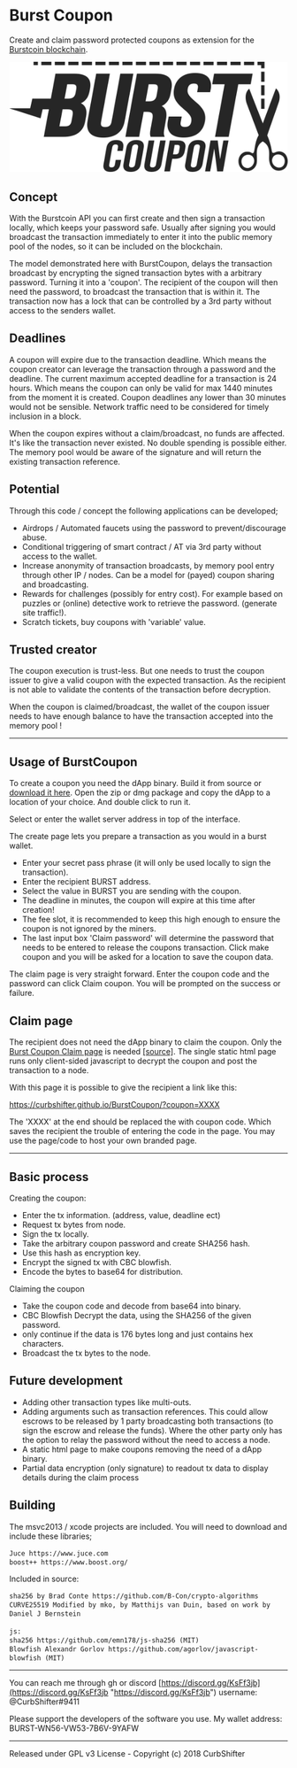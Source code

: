 # Burst Coupon

Create and claim password protected coupons as extension for the [Burstcoin blockchain](http://burst-coin.org/).

![BurstCoupon](https://github.com/CurbShifter/BurstCoupon/blob/master/Source/img/burst-coupon.png)

Concept
-
With the Burstcoin API you can first create and then sign a transaction locally, which keeps your password safe. Usually after signing you would broadcast the transaction immediately to enter it into the public memory pool of the nodes, so it can be included on the blockchain. 

The model demonstrated here with BurstCoupon, delays the transaction broadcast by encrypting the signed transaction bytes with a arbitrary password. Turning it into a 'coupon'. The recipient of the coupon will then need the password, to broadcast the transaction that is within it. The transaction now has a lock that can be controlled by a 3rd party without access to the senders wallet.

Deadlines
-
A coupon will expire due to the transaction deadline. Which means the coupon creator can leverage the  transaction through a password and the deadline. The current maximum accepted deadline for a transaction is 24 hours. Which means the coupon can only be valid for max 1440 minutes from the moment it is created. Coupon deadlines any lower than 30 minutes would not be sensible. Network traffic need to be considered for timely inclusion in a block.

When the coupon expires without a claim/broadcast, no funds are affected. It's like the transaction never existed. No double spending is possible either. The memory pool would be aware of the signature and will return the existing transaction reference.

Potential
-
Through this code / concept the following applications can be developed; 

- Airdrops / Automated faucets using the password to prevent/discourage abuse.
- Conditional triggering of smart contract / AT via 3rd party without access to the wallet.
- Increase anonymity of transaction broadcasts, by memory pool entry through other IP / nodes. Can be a model for (payed) coupon sharing and broadcasting.
- Rewards for challenges (possibly for entry cost). For example based on puzzles or (online) detective work to retrieve the password. (generate site traffic!).
- Scratch tickets, buy coupons with 'variable' value.

Trusted creator
-
The coupon execution is trust-less. But one needs to trust the coupon issuer to give a valid coupon with the expected transaction. As the recipient is not able to validate the contents of the transaction before decryption.

When the coupon is claimed/broadcast, the wallet of the coupon issuer needs to have enough balance to have the transaction accepted into the memory pool !

----

Usage of BurstCoupon
-
To create a coupon you need the dApp binary. Build it from source or [download it here](https://github.com/CurbShifter/BurstCoupon/releases "download"). Open the zip or dmg package and copy the dApp to a location of your choice. And double click to run it. 

Select or enter the wallet server address in top of the interface. 

The create page lets you prepare a transaction as you would in a burst wallet.
 
- Enter your secret pass phrase (it will only be used locally to sign the transaction).  
- Enter the recipient BURST address. 
- Select the value in BURST you are sending with the coupon. 
- The deadline in minutes, the coupon will expire at this time after creation!
- The fee slot, it is recommended to keep this high enough to ensure the coupon is not ignored by the miners. 
- The last input box 'Claim password' will determine the password that needs to be entered to release the coupons transaction. Click make coupon and you will be asked for a location to save the coupon data.

The claim page is very straight forward. Enter the coupon code and the password can click Claim coupon. You will be prompted on the success or failure. 

Claim page
-
The recipient does not need the dApp binary to claim the coupon. Only the [Burst Coupon Claim page](https://curbshifter.github.io/BurstCoupon/ "Burst Coupon Claim page") is needed [[source]](https://github.com/CurbShifter/BurstCoupon/blob/master/BurstCoupon-Claim.html "Burst Coupon Claim page Source"). The single static html page runs only client-sided javascript to decrypt the coupon and post the transaction to a node.

With this page it is possible to give the recipient a link like this:

https://curbshifter.github.io/BurstCoupon/?coupon=XXXX

The 'XXXX' at the end should be replaced the with coupon code. Which saves the recipient the trouble of entering the code in the page. You may use the page/code to host your own branded page.

----
Basic process
-
Creating the coupon:

- Enter the tx information. (address, value, deadline ect)
- Request tx bytes from node.
- Sign the tx locally.
- Take the arbitrary coupon password and create SHA256 hash.
- Use this hash as encryption key.
- Encrypt the signed tx with CBC blowfish.
- Encode the bytes to base64 for distribution.

Claiming the coupon

- Take the coupon code and decode from base64 into binary.
- CBC Blowfish Decrypt the data, using the SHA256 of the given password.
- only continue if the data is 176 bytes long and just contains hex characters.
- Broadcast the tx bytes to the node.

Future development
-
- Adding other transaction types like multi-outs. 
- Adding arguments such as transaction references. This could allow escrows to be released by 1 party broadcasting both transactions (to sign the escrow and release the funds). Where the other party only has the option to relay the password without the need to access a node.
- A static html page to make coupons removing the need of a dApp binary.
- Partial data encryption (only signature) to readout tx data to display details during the claim process

Building
-
The msvc2013 / xcode projects are included. You will need to download and include these libraries;

    Juce https://www.juce.com
    boost++ https://www.boost.org/

Included in source:

	sha256 by Brad Conte https://github.com/B-Con/crypto-algorithms
	CURVE25519 Modified by mko, by Matthijs van Duin, based on work by Daniel J Bernstein

	js:
	sha256 https://github.com/emn178/js-sha256 (MIT)
	Blowfish Alexandr Gorlov https://github.com/agorlov/javascript-blowfish (MIT)


----
You can reach me through gh or discord  [https://discord.gg/KsFf3jb](https://discord.gg/KsFf3jb "https://discord.gg/KsFf3jb") username: @CurbShifter#9411

Please support the developers of the software you use. My wallet address: BURST-WN56-VW53-7B6V-9YAFW

----------

Released under GPL v3 License - Copyright (c) 2018 CurbShifter

